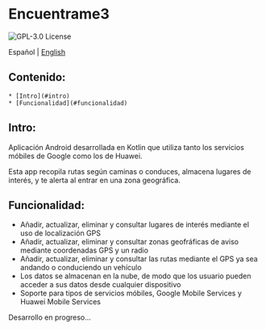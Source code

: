 Encuentrame3
===============================

![GPL-3.0 License](https://github.com/ccasanoval/Encuentrame3/blob/master/LICENSE)

Español | [English](https://github.com/ccasanoval/Encuentrame3/blob/master/README.md)

## Contenido:

    * [Intro](#intro)
    * [Funcionalidad](#funcionalidad)


Intro:
------

Aplicación Android desarrollada en Kotlin que utiliza tanto los servicios móbiles de Google como los de Huawei. 

Esta app recopila rutas según caminas o conduces, almacena lugares de interés, y te alerta al entrar en una zona geográfica.


Funcionalidad:
--------------

+ Añadir, actualizar, eliminar y consultar lugares de interés mediante el uso de localización GPS
+ Añadir, actualizar, eliminar y consultar zonas geofráficas de aviso mediante coordenadas GPS y un radio
+ Añadir, actualizar, eliminar y consultar las rutas mediante el GPS ya sea andando o conduciendo un vehículo 
+ Los datos se almacenan en la nube, de modo que los usuario pueden acceder a sus datos desde cualquier dispositivo
+ Soporte para tipos de servicios móbiles, Google Mobile Services y Huawei Mobile Services


Desarrollo en progreso...



